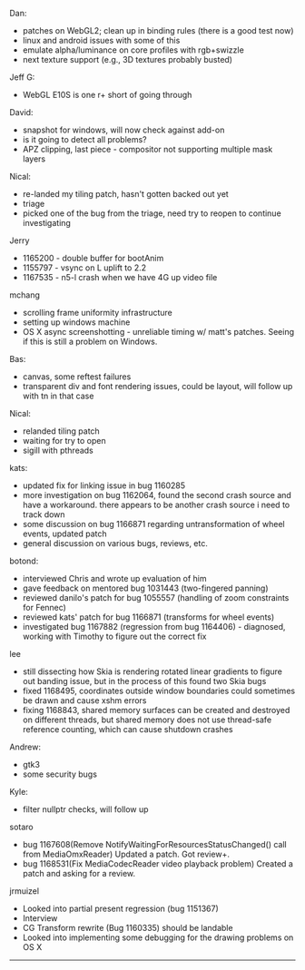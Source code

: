 Dan:
* patches on WebGL2; clean up in binding rules (there is a good test now)
* linux and android issues with some of this
* emulate alpha/luminance on core profiles with rgb+swizzle
* next texture support (e.g., 3D textures probably busted)



Jeff G:
* WebGL E10S is one r+ short of going through



David:
* snapshot for windows, will now check against add-on
* is it going to detect all problems?
* APZ clipping, last piece - compositor not supporting multiple mask layers



Nical:
* re-landed my tiling patch, hasn't gotten backed out yet
* triage
* picked one of the bug from the triage, need try to reopen to continue investigating



Jerry
* 1165200 - double buffer for bootAnim
* 1155797 - vsync on L uplift to 2.2
* 1167535 - n5-l crash when we have 4G up video file



mchang
* scrolling frame uniformity infrastructure
* setting up windows machine
* OS X async screenshotting - unreliable timing w/ matt's patches. Seeing if this is still a problem on Windows.



Bas:
* canvas, some reftest failures
* transparent div and font rendering issues, could be layout, will follow up with tn in that case



Nical:
* relanded tiling patch
* waiting for try to open
* sigill with pthreads



kats:
* updated fix for linking issue in bug 1160285
* more investigation on bug 1162064, found the second crash source and have a workaround. there appears to be another crash source i need to track down
* some discussion on bug 1166871 regarding untransformation of wheel events, updated patch
* general discussion on various bugs, reviews, etc.



botond:
  - interviewed Chris and wrote up evaluation of him
  - gave feedback on mentored bug 1031443 (two-fingered panning)
  - reviewed danilo's patch for bug 1055557 (handling of zoom constraints for Fennec)
  - reviewed kats' patch for bug 1166871 (transforms for wheel events)
  - investigated bug 1167882 (regression from bug 1164406)
          - diagnosed, working with Timothy to figure out the correct fix



lee
* still dissecting how Skia is rendering rotated linear gradients to figure out banding issue, but in the process of this found two Skia bugs
* fixed 1168495, coordinates outside window boundaries could sometimes be drawn and cause xshm errors
* fixing 1168843, shared memory surfaces can be created and destroyed on different threads, but shared memory does not use thread-safe reference counting, which can cause shutdown crashes



Andrew:
* gtk3
* some security bugs



Kyle:
* filter nullptr checks, will follow up 



sotaro
* bug 1167608(Remove NotifyWaitingForResourcesStatusChanged() call from MediaOmxReader) Updated a patch. Got review+.
* bug 1168531(Fix MediaCodecReader video playback problem) Created a patch and asking for a review.



jrmuizel
* Looked into partial present regression (bug 1151367)
* Interview
* CG Transform rewrite (Bug 1160335) should be landable
* Looked into implementing some debugging for the drawing problems on OS X



________________


